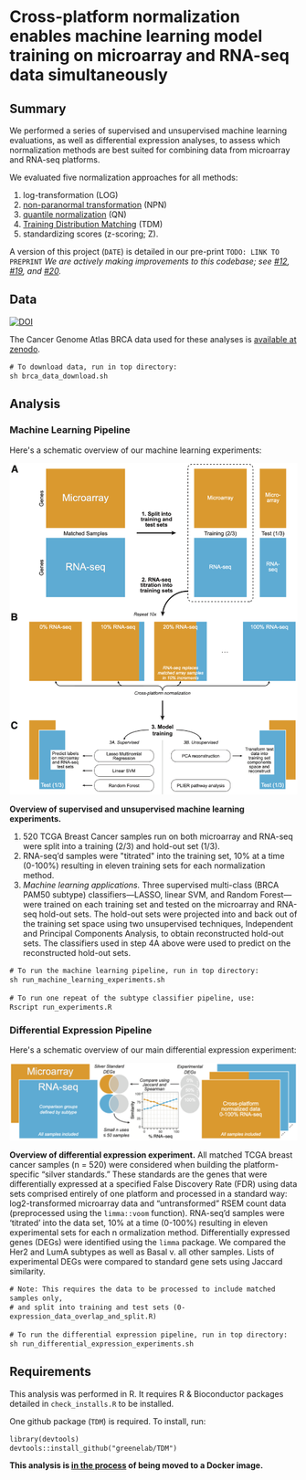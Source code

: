 # Cross-platform normalization enables machine learning model training on microarray and RNA-seq data simultaneously

## Summary

We performed a series of supervised and unsupervised machine learning 
evaluations, as well as differential expression analyses, to assess which 
normalization methods are best suited for combining data from microarray and 
RNA-seq platforms. 

We evaluated five normalization approaches for all methods: 

1. log-transformation (LOG) 
2. [non-paranormal transformation](https://arxiv.org/abs/0903.0649) (NPN)
3. [quantile normalization](http://bmbolstad.com/misc/normalize/bolstad_norm_paper.pdf) (QN)
4. [Training Distribution Matching](https://peerj.com/articles/1621/) (TDM)
5. standardizing scores (z-scoring; Z).

A version of this project (`DATE`) is detailed in our pre-print 
`TODO: LINK TO PREPRINT` 
_We are actively making improvements to this codebase; see [#12](https://github.com/greenelab/RNAseq_titration_results/issues/12), [#19](https://github.com/greenelab/RNAseq_titration_results/issues/19), and [#20](https://github.com/greenelab/RNAseq_titration_results/issues/20)._
 
## Data

[![DOI](https://zenodo.org/badge/DOI/10.5281/zenodo.58862.svg)](https://doi.org/10.5281/zenodo.58862)

The Cancer Genome Atlas BRCA data used for these analyses
is [available at zenodo](https://zenodo.org/record/58862).

```
# To download data, run in top directory:
sh brca_data_download.sh
```

## Analysis

### Machine Learning Pipeline

Here's a schematic overview of our machine learning experiments:

![](https://github.com/greenelab/RNAseq_titration_results/blob/master/diagrams/RNA-seq_titration_ML_overview.png)

**Overview of supervised and unsupervised machine learning experiments.** 

1. 520 TCGA Breast Cancer samples run on both microarray and RNA-seq were split 
into a training (2/3) and hold-out set (1/3).
2. RNA-seq’d samples were "titrated" into the training set, 10% at a time (0-100%) 
resulting in eleven training sets for each normalization method. 
3. _Machine learning applications._ Three supervised multi-class (BRCA PAM50 subtype) 
classifiers—LASSO, linear SVM, and Random Forest—were trained on each training set 
and tested on the microarray and RNA-seq hold-out sets. The hold-out sets were projected 
into and back out of the training set space using two unsupervised techniques, Independent 
and Principal Components Analysis, to obtain reconstructed hold-out sets. The 
classifiers used in step 4A above were used to predict on the reconstructed hold-out 
sets. 

```
# To run the machine learning pipeline, run in top directory:
sh run_machine_learning_experiments.sh

# To run one repeat of the subtype classifier pipeline, use:
Rscript run_experiments.R
```

### Differential Expression Pipeline

Here's a schematic overview of our main differential expression experiment:

![](https://github.com/greenelab/RNAseq_titration_results/blob/master/diagrams/RNA-seq_titration_diff_expression_overview.png?raw=true)

**Overview of differential expression experiment.** All matched TCGA breast 
cancer samples (n = 520) were considered when building the platform-specific 
“silver standards.” These standards are the genes that were differentially 
expressed at a specified False Discovery Rate (FDR) using data sets comprised 
entirely of one platform and processed in a standard way: log2-transformed 
microarray data and “untransformed” RSEM count data (preprocessed using the 
`limma::voom` function). RNA-seq’d samples were ‘titrated’ into the data set, 
10% at a time (0-100%) resulting in eleven experimental sets for each n
ormalization method. Differentially expressed genes (DEGs) were identified using 
the `limma` package. We compared the Her2 and LumA subtypes as well as Basal
v. all other samples. Lists of experimental DEGs were compared to standard gene 
sets using Jaccard similarity. 

```
# Note: This requires the data to be processed to include matched samples only, 
# and split into training and test sets (0-expression_data_overlap_and_split.R)

# To run the differential expression pipeline, run in top directory:
sh run_differential_expression_experiments.sh
```

## Requirements

This analysis was performed in 	R. It requires R & Bioconductor packages 
detailed in `check_installs.R` to be installed.

One github package (`TDM`) is required. To install, run:

    library(devtools)
    devtools::install_github("greenelab/TDM")

**This analysis is [in the process](https://github.com/greenelab/RNAseq_titration_results/issues/18) of being moved to a Docker image.**
